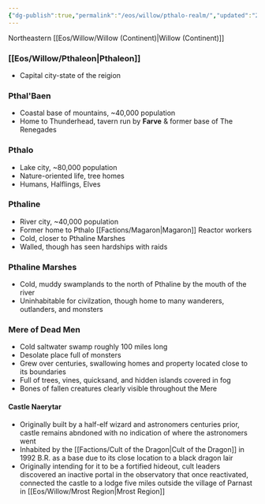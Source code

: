 ```yaml
---
{"dg-publish":true,"permalink":"/eos/willow/pthalo-realm/","updated":"2024-12-23T22:06:06.875-05:00"}
---
```


Northeastern [[Eos/Willow/Willow (Continent)\|Willow (Continent)]]

### [[Eos/Willow/Pthaleon\|Pthaleon]]
- Capital city-state of the reigion

### Pthal'Baen
- Coastal base of mountains, ~40,000 population
- Home to Thunderhead, tavern run by **Farve** & former base of The Renegades
### Pthalo
- Lake city, ~80,000 population
- Nature-oriented life, tree homes
- Humans, Halflings, Elves
### Pthaline
- River city, ~40,000 population
- Former home to Pthalo [[Factions/Magaron\|Magaron]] Reactor workers
- Cold, closer to Pthaline Marshes
- Walled, though has seen hardships with raids

### Pthaline Marshes
- Cold, muddy swamplands to the north of Pthaline by the mouth of the river
- Uninhabitable for civilzation, though home to many wanderers, outlanders, and monsters

### Mere of Dead Men
- Cold saltwater swamp roughly 100 miles long
- Desolate place full of monsters
- Grew over centuries, swallowing homes and property located close to its boundaries
- Full of trees, vines, quicksand, and hidden islands covered in fog
- Bones of fallen creatures clearly visible throughout the Mere

#### Castle Naerytar
- Originally built by a half-elf wizard and astronomers centuries prior, castle remains abndoned with no indication of where the astronomers went
- Inhabited by the [[Factions/Cult of the Dragon\|Cult of the Dragon]] in 1992 B.R. as a base due to its close location to a black dragon lair
- Originally intending for it to be a fortified hideout, cult leaders discovered an inactive portal in the observatory that once reactivated, connected the castle to a lodge five miles outside the village of Parnast in [[Eos/Willow/Mrost Region\|Mrost Region]]